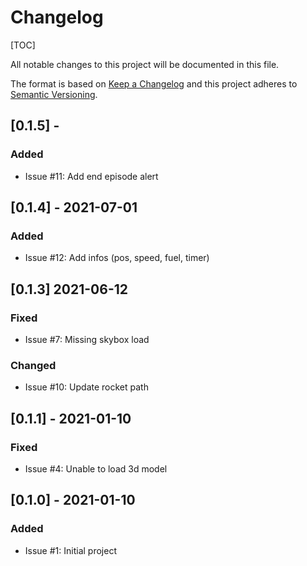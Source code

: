 # Changelog

[TOC]

All notable changes to this project will be documented in this file.

The format is based on [Keep a Changelog](http://keepachangelog.com/en/1.0.0/)
and this project adheres to [Semantic Versioning](http://semver.org/spec/v2.0.0.html).

## [0.1.5] - 

### Added

- Issue #11: Add end episode alert   

## [0.1.4] - 2021-07-01

### Added

- Issue #12: Add infos (pos, speed, fuel, timer) 

## [0.1.3] 2021-06-12

### Fixed

- Issue #7: Missing skybox load

### Changed

- Issue #10:  Update rocket path

## [0.1.1] - 2021-01-10

### Fixed

- Issue #4: Unable to load 3d model

## [0.1.0] - 2021-01-10

### Added

- Issue #1: Initial project